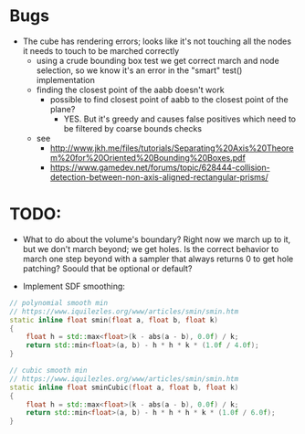 # Bugs
- The cube has rendering errors; looks like it's not touching all the nodes it needs to touch to be marched correctly
    - using a crude bounding box test we get correct march and node selection, so we know it's an error in the "smart" test() implementation
    - finding the closest point of the aabb doesn't work
        - possible to find closest point of aabb to the closest point of the plane?
            - YES. But it's greedy and causes false positives which need to be filtered by coarse bounds checks
    - see
        - http://www.jkh.me/files/tutorials/Separating%20Axis%20Theorem%20for%20Oriented%20Bounding%20Boxes.pdf
        - https://www.gamedev.net/forums/topic/628444-collision-detection-between-non-axis-aligned-rectangular-prisms/

# TODO:

- What to do about the volume's boundary? Right now we march up to it, but we don't march beyond; we get holes. Is the correct behavior to march one step beyond with a sampler that always returns 0 to get hole patching? Soould that be optional or default?

- Implement SDF smoothing:
```cpp
// polynomial smooth min
// https://www.iquilezles.org/www/articles/smin/smin.htm
static inline float smin(float a, float b, float k)
{
    float h = std::max<float>(k - abs(a - b), 0.0f) / k;
    return std::min<float>(a, b) - h * h * k * (1.0f / 4.0f);
}

// cubic smooth min
// https://www.iquilezles.org/www/articles/smin/smin.htm
static inline float sminCubic(float a, float b, float k)
{
    float h = std::max<float>(k - abs(a - b), 0.0f) / k;
    return std::min<float>(a, b) - h * h * h * k * (1.0f / 6.0f);
}
```
